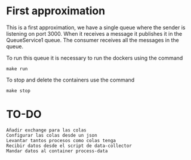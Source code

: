 # First approximation
This is a first approximation, we have a single queue where the sender is listening on port 3000. When it receives a message it publishes it in the QueueService1 queue. The consumer receives all the messages in the queue.

To run this queue it is necessary to run the dockers using the command 
```
make run
```
To stop and delete the containers use the command
```
make stop 
```
# TO-DO
    Añadir exchange para las colas
    Configurar las colas desde un json
    Levantar tantos procesos como colas tenga
    Recibir datos desde el script de data-collector
    Mandar datos al container process-data
